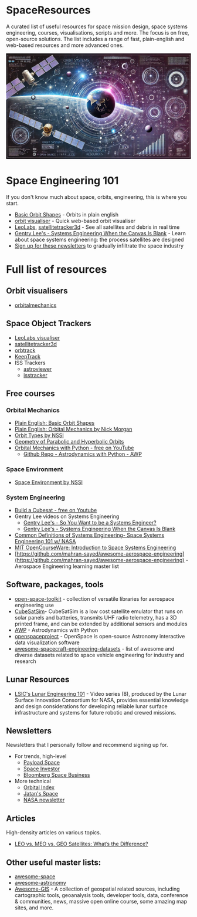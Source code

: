 # SpaceResources
A curated list of useful resources for space mission design, space systems engineering, courses, visualisations, scripts and more. The focus is on free, open-source solutions. The list includes a range of fast, plain-english and web-based resources and more advanced ones.

![Header image](SpaceResource_header.webp)

# Space Engineering 101
If you don't know much about space, orbits, engineering, this is where you start.
* [Basic Orbit Shapes](https://youtu.be/pRvVK2m_wGE?si=6pnQ8IVz3JazXULe) - Orbits in plain english
* [orbit visualiser](https://orbitalmechanics.info/) - Quick web-based orbit visualiser
* [LeoLabs](https://platform.leolabs.space/visualization), [satellitetracker3d](https://satellitetracker3d.com/) - See all satellites and debris in real time
* [Gentry Lee's - Systems Engineering When the Canvas Is Blank](https://youtu.be/3S5cgLxxZ14?si=g9-W5WY7kisidHbn) - Learn about space systems engineering: the process satellites are designed
* [Sign up for these newsletters](./README.md#Newsletters) to gradually infiltrate the space industry

# Full list of resources

## Orbit visualisers
* [orbitalmechanics](https://orbitalmechanics.info/) 

## Space Object Trackers
* [LeoLabs visualiser](https://platform.leolabs.space/visualization)
* [satellitetracker3d](https://satellitetracker3d.com/)
* [orbtrack](https://www.orbtrack.org/)
* [KeepTrack](https://app.keeptrack.space/)
* ISS Trackers
  * [astroviewer](https://www.astroviewer.net/iss/en/)
  * [isstracker](https://isstracker.pl/en)

## Free courses
### Orbital Mechanics
* [Plain English: Basic Orbit Shapes](https://youtu.be/pRvVK2m_wGE?si=6pnQ8IVz3JazXULe)
* [Plain English: Orbital Mechanics by Nick Morgan](https://youtu.be/tJiAkBxuqfs?si=x1ahbnxIJg1Faupv)
* [Orbit Types by NSSI](https://youtu.be/BvjlBpP4zU8?si=3GGbxjtBLVI0Obvu)
* [Geometry of Parabolic and Hyperbolic Orbits](https://youtu.be/1-qehYJPUug?si=58UHMKfcntBF8Tro)
* [Orbital Mechanics with Python - free on YouTube](https://youtube.com/playlist?list=PLOIRBaljOV8gn074rWFWYP1dCr2dJqWab&si=cxbmqzfNNqwVozZL)
  * [Github Repo - Astrodynamics with Python - AWP](https://github.com/alfonsogonzalez/AWP)

### Space Environment
* [Space Environment by NSSI](https://youtu.be/LIqPxnoprqY?si=wCd0R8S3H1LmbyYf)

### System Engineering
* [Build a Cubesat - free on Youtube](https://youtube.com/@buildacubesat?si=3oTdnVCkyS1UhjHu)
* Gentry Lee videos on Systems Engineering
  * [Gentry Lee's - So You Want to be a Systems Engineer?](https://youtu.be/E6U_Ap2bDaE?si=HCgxD6N37XB2XAyF)
  * [Gentry Lee's - Systems Engineering When the Canvas Is Blank](https://youtu.be/3S5cgLxxZ14?si=g9-W5WY7kisidHbn)
* [Common Definitions of Systems Engineering- Space Systems Engineering 101 w/ NASA](https://youtu.be/rrBg-hTUM_Q?si=wnZTzlQ5YlFFIs2e)
* [MIT OpenCourseWare: Introduction to Space Systems Engineering](https://ocw.mit.edu/courses/16-89j-space-systems-engineering-spring-2007/)
* [https://github.com/mahran-sayed/awesome-aerospace-engineering](https://github.com/mahran-sayed/awesome-aerospace-engineering) - Aerospace Engineering learning master list


## Software, packages, tools
* [open-space-toolkit](https://github.com/open-space-collective/open-space-toolkit) - collection of versatile libraries for aerospace engineering use
* [CubeSatSim](https://github.com/alanbjohnston/CubeSatSim)- CubeSatSim is a low cost satellite emulator that runs on solar panels and batteries, transmits UHF radio telemetry, has a 3D printed frame, and can be extended by additional sensors and modules
* [AWP](https://github.com/alfonsogonzalez/AWP) - Astrodynamics with Python
* [openspaceproject](https://www.openspaceproject.com/) -  OpenSpace is open-source Astronomy interactive data visualization software
* [awesome-spacecraft-engineering-datasets](https://github.com/patrickfleith/awesome-spacecraft-engineering-datasets) - list of awesome and diverse datasets related to space vehicle engineering for industry and research

## Lunar Resources
* [LSIC's Lunar Engineering 101](https://lsic.jhuapl.edu/Resources/Lunar-Engineering-101.php) - Video series (8), produced by the Lunar Surface Innovation Consortium for NASA, provides essential knowledge and design considerations for developing reliable lunar surface infrastructure and systems for future robotic and crewed missions.

## Newsletters
Newsletters that I personally follow and recommend signing up for. 
* For trends, high-level
  * [Payload Space](https://pyld.omeclk.com/portal/wts/ue%5EcnFeggqegg6mN%5E60yq8%7Cg-sPsvF0jOzTc)
  * [Space Investor](https://thespaceinvestor.com/)
  * [Bloomberg Space Business](https://www.bloomberg.com/account/newsletters/business-of-space)
* More technical
  * [Orbital Index](https://orbitalindex.com/subscribe/)
  * [Jatan's Space](https://jatan.space/)
  * [NASA newsletter](https://lp.constantcontactpages.com/sl/7ThAX6O/signup)

## Articles
High-density articles on various topics.
* [LEO vs. MEO vs. GEO Satellites: What’s the Difference?](https://anywaves.com/resources/blog/leo-meo-geo-satellites-definition-difference/)

## Other useful master lists:
* [awesome-space](https://github.com/orbitalindex/awesome-space/blob/master/README.md)
* [awesome-astronomy](https://github.com/mbiesiad/awesome-astronomy)
* [Awesome-GIS](https://github.com/sshuair/awesome-gis) - A collection of geospatial related sources, including cartographic tools, geoanalysis tools, developer tools, data, conference & communities, news, massive open online course, some amazing map sites, and more.
